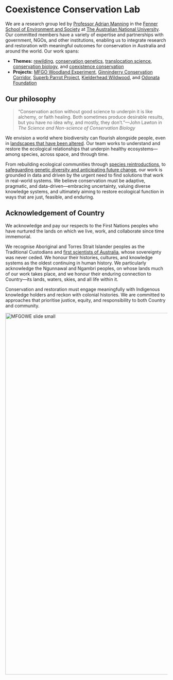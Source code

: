 # Coexistence Conservation Lab

We are a research group led by [Professor Adrian Manning](https://www.coexistenceconservationlab.org/adrian-manning-profile) in the [Fenner School of Environment and Society](https://fennerschool.anu.edu.au/) at [The Australian National University](https://www.anu.edu.au/). Our committed members have a variety of expertise and partnerships with government, NGOs, and other institutions, enabling us to integrate research and restoration with meaningful outcomes for conservation in Australia and around the world. Our work spans: 

 - **Themes:** [rewilding](https://www.coexistenceconservationlab.org/rewilding), [conservation genetics](https://www.coexistenceconservationlab.org/conservation-genetics), [translocation science](https://www.coexistenceconservationlab.org/translocation-science), [conservation biology](https://www.coexistenceconservationlab.org/conservation-biology), and [coexistence conservation](https://www.coexistenceconservationlab.org/coexistence-conservation)
 - **Projects:** [MFGO Woodland Experiment](https://www.coexistenceconservationlab.org/mulligans-flat-goorooyarroo-woodland-experiment), [Ginninderry Conservation Corridor](https://www.coexistenceconservationlab.org/ginninderry-conservation-corridor), [Superb Parrot Project](https://www.coexistenceconservationlab.org/superb-parrot-project), [Kielderhead Wildwood](https://www.coexistenceconservationlab.org/kielderhead-wildwood), and [Odonata Foundation](https://www.coexistenceconservationlab.org/odonata)

## Our philosophy

> “Conservation action without good science to underpin it is like alchemy, or faith healing. Both sometimes produce desirable results, but you have no idea why, and mostly, they don’t.”—John Lawton in *The Science and Non-science of Conservation Biology*

We envision a world where biodiversity can flourish alongside people, even in [landscapes that have been altered](https://doi.org/10.1016/j.tree.2009.05.012). Our team works to understand and restore the ecological relationships that underpin healthy ecosystems—among species, across space, and through time.

From rebuilding ecological communities through [species reintroductions](https://www.coexistenceconservationlab.org/translocation-science), to [safeguarding genetic diversity and anticipating future change](https://www.coexistenceconservationlab.org/conservation-genetics), our work is grounded in data and driven by the urgent need to find solutions that work in real-world systems. We believe conservation must be adaptive, pragmatic, and data-driven—embracing uncertainty, valuing diverse knowledge systems, and ultimately aiming to restore ecological function in ways that are just, feasible, and enduring.

## Acknowledgement of Country

We acknowledge and pay our respects to the First Nations peoples who have nurtured the lands on which we live, work, and collaborate since time immemorial. 

We recognise Aboriginal and Torres Strait Islander peoples as the Traditional Custodians and [first scientists of Australia](https://www.indigenous.gov.au/stories/corey-tutt-first-scientists-and-their-deadly-inventions-and-innovations), whose sovereignty was never ceded. We honour their histories, cultures, and knowledge systems as the oldest continuing in human history. We particularly acknowledge the Ngunnawal and Ngambri peoples, on whose lands much of our work takes place, and we honour their enduring connection to Country—its lands, waters, skies, and all life within it.

Conservation and restoration must engage meaningfully with Indigenous knowledge holders and reckon with colonial histories. We are committed to approaches that prioritise justice, equity, and responsibility to both Country and community. 

<img width="1927" height="1125" alt="MFGOWE slide small" src="https://github.com/user-attachments/assets/8bb42b4d-0f3b-48d9-86e6-8dc829bb9e30" />
